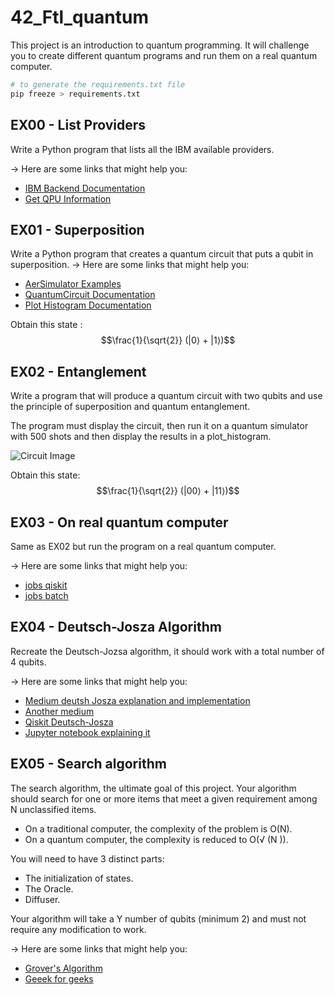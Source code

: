 # 42_Ftl_quantum
This project is an introduction to quantum programming. It will challenge you to create different quantum programs and run them on a real quantum computer.

```bash
# to generate the requirements.txt file
pip freeze > requirements.txt
```

## EX00 - List Providers

Write a Python program that lists all the IBM available providers.

-> Here are some links that might help you:
- [IBM Backend Documentation](https://docs.quantum.ibm.com/api/qiskit-ibm-runtime/ibm-backend)
- [Get QPU Information](https://docs.quantum.ibm.com/guides/get-qpu-information)

## EX01 - Superposition

Write a Python program that creates a quantum circuit that puts a qubit in superposition.
-> Here are some links that might help you:
- [AerSimulator Examples](https://docs.quantum.ibm.com/guides/local-testing-mode#aersimulator-examples)
- [QuantumCircuit Documentation](https://qiskit.org/documentation/stubs/qiskit.circuit.QuantumCircuit.html)
- [Plot Histogram Documentation](https://docs.quantum.ibm.com/api/qiskit/qiskit.visualization.plot_histogram)

Obtain this state : $$\frac{1}{\sqrt{2}} (|0⟩ + |1⟩)$$

## EX02 - Entanglement

Write a program that will produce a quantum circuit with two qubits and use the principle of superposition and quantum entanglement.

The program must display the circuit, then run it on a quantum simulator with 500 shots and then display the results in a plot_histogram.

![Circuit Image](https://user-images.githubusercontent.com/77266161/107123986-d584de00-68c6-11eb-8e68-ef4ff2e07705.jpg)

Obtain this state: $$\frac{1}{\sqrt{2}} (|00⟩ + |11⟩)$$

## EX03 - On real quantum computer

Same as EX02 but run the program on a real quantum computer.

-> Here are some links that might help you:
- [jobs qiskit](https://qiskit.qotlabs.org/guides/estimate-job-run-time)
- [jobs batch](https://qiskit.qotlabs.org/guides/run-jobs-batch)

## EX04 - Deutsch-Josza Algorithm

Recreate the Deutsch-Jozsa algorithm, it should work with a total number
of 4 qubits.

-> Here are some links that might help you:
- [Medium deutsh Josza explanation and implementation](https://medium.com/quantum-untangled/the-deutsch-jozsa-algorithm-math-circuits-and-code-quantum-algorithms-untangled-f3b28be4cfd3)
- [Another medium](https://hoaio.medium.com/implement-the-deutsch-jozsa-algorithm-in-qiskit-and-ibm-quantum-98d7c12e87f6)
- [Qiskit Deutsch-Josza](https://qiskit.org/textbook/ch-algorithms/deutsch-jozsa.html)
- [Jupyter notebook explaining it](https://github.com/Qiskit/textbook/blob/main/notebooks/ch-algorithms/deutsch-jozsa.ipynb)


## EX05 - Search algorithm

The search algorithm, the ultimate goal of this project.
Your algorithm should search for one or more items that meet a given requirement among
N unclassified items.
 
- On a traditional computer, the complexity of the problem is O(N).
- On a quantum computer, the complexity is reduced to O(√ (N )).

You will need to have 3 distinct parts:
-  The initialization of states.
-  The Oracle.
-  Diffuser.

Your algorithm will take a Y number of qubits (minimum 2) and must not require
any modification to work.

-> Here are some links that might help you:
- [Grover's Algorithm](https://github.com/Qiskit/textbook/blob/main/notebooks/ch-algorithms/grover.ipynb)
- [Geeek for geeks](https://www.geeksforgeeks.org/introduction-to-grovers-algorithm/)
